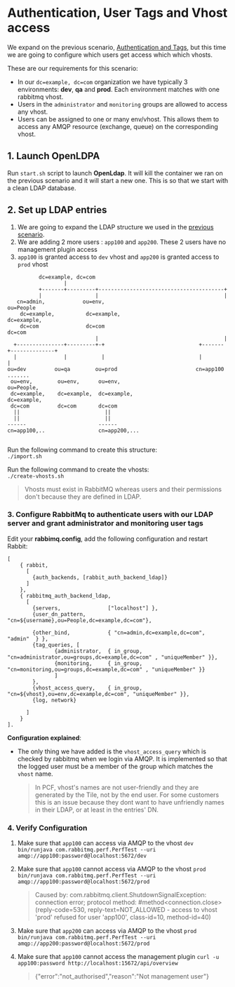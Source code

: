 # Authentication, User Tags and Vhost access

We expand on the previous scenario, [Authentication and Tags](../authentication-and-tags/Readme.md), but this time we are going to configure which users get access which which vhosts.

These are our requirements for this scenario:
- In our `dc=example, dc=com` organization we have typically 3 environments: **dev**, **qa** and **prod**. Each environment matches with one rabbitmq vhost.
- Users in the `administrator` and `monitoring` groups are allowed to access any vhost.
- Users can be assigned to one or many env/vhost. This allows them to access any AMQP resource (exchange, queue) on the corresponding vhost.


## 1. Launch OpenLDPA

Run `start.sh` script to launch **OpenLdap**. It will kill the container we ran on the previous scenario and it will start a new one. This is so that we start with a clean LDAP database.

## 2. Set up LDAP entries

1. We are going to expand the LDAP structure we used in the [previous scenario](../authentication-and-tags/Readme.md).
2. We are adding 2 more users : `app100` and `app200`. These 2 users have no management plugin access
3. `app100` is granted access to `dev` vhost and `app200` is granted access to `prod` vhost

```
          dc=example, dc=com
                  |
          +-------+---------+----------------------------------------+
          |                 |                                        |
   cn=admin,            ou=env,                                   ou=People
    dc=example,          dc=example,                               dc=example,
    dc=com               dc=com                                    dc=com
                            |                                        |
  +---------------+---------+-+                              +-------+--------------+
  |               |           |                              |                      |
ou=dev         ou=qa        ou=prod                         cn=app100      .......   
 ou=env,        ou=env,      ou=env,                         ou=People,
 dc=example,    dc=example,  dc=example,                     dc=example,
 dc=com         dc=com       dc=com                       
  ||                           ||                         
  ||                           ||                         
------                       ------                       
cn=app100,..                 cn=app200,...


```

Run the following command to create this structure:   
`./import.sh`

Run the following command to create the vhosts:  
`./create-vhosts.sh`
> Vhosts must exist in RabbitMQ whereas users and their permissions don't because they are defined in LDAP.


### 3. Configure RabbitMq to authenticate users with our LDAP server and grant administrator and monitoring user tags

Edit your **rabbimq.config**, add the following configuration and restart Rabbit:
```
[
    { rabbit,
      [
        {auth_backends, [rabbit_auth_backend_ldap]}
      ]
    },
    { rabbitmq_auth_backend_ldap,
      [
        {servers,               ["localhost"] },
        {user_dn_pattern,       "cn=${username},ou=People,dc=example,dc=com"},

        {other_bind,            { "cn=admin,dc=example,dc=com", "admin"  } },
        {tag_queries, [
               {administrator,  { in_group, "cn=administrator,ou=groups,dc=example,dc=com" , "uniqueMember" }},
               {monitoring,     { in_group, "cn=monitoring,ou=groups,dc=example,dc=com" , "uniqueMember" }}
               ]
        },
        {vhost_access_query,    { in_group, "cn=${vhost},ou=env,dc=example,dc=com", "uniqueMember" }},
        {log, network}

      ]
    }
].
```


**Configuration explained**:
- The only thing we have added is the `vhost_access_query` which is checked by rabbitmq when we login via AMQP. It is implemented so that the logged user must be a member of the group which matches the `vhost` name.
  > In PCF, vhost's names are not user-friendly and they are generated by the Tile, not by the end user. For some customers this is an issue because they dont want to have unfriendly names in their LDAP, or at least in the entries' DN.


### 4. Verify Configuration

1. Make sure that `app100` can access via AMQP to the vhost `dev`
  `bin/runjava com.rabbitmq.perf.PerfTest --uri amqp://app100:password@localhost:5672/dev`
2. Make sure that `app100` cannot access via AMQP to the vhost `prod`
  `bin/runjava com.rabbitmq.perf.PerfTest --uri amqp://app100:password@localhost:5672/prod`
    > Caused by: com.rabbitmq.client.ShutdownSignalException: connection error; protocol method: #method<connection.close>(reply-code=530, reply-text=NOT_ALLOWED - access to vhost 'prod' refused for user 'app100', class-id=10, method-id=40)

3. Make sure that `app200` can access via AMQP to the vhost `prod`
  `bin/runjava com.rabbitmq.perf.PerfTest --uri amqp://app200:password@localhost:5672/prod`
4. Make sure that `app100` cannot access the management plugin
  `curl -u app100:password http://localhost:15672/api/overview`
    > {"error":"not_authorised","reason":"Not management user"}
